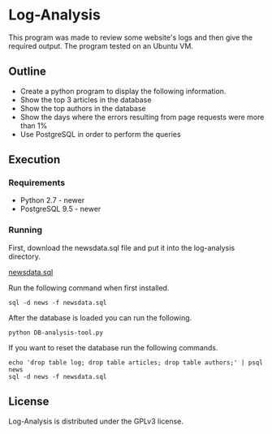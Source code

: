 # Log-Analysis
This program was made to review some website's logs and then give the required output. The program tested on an Ubuntu VM.
## Outline
 * Create a python program to display the following information.
  * Show the top 3 articles in the database
  * Show the top authors in the database
  * Show the days where the errors resulting from page requests were more than 1%
 * Use PostgreSQL in order to perform the queries
## Execution

### Requirements
* Python 2.7 - newer
* PostgreSQL 9.5 - newer

### Running
First, download the newsdata.sql file and put it into the log-analysis directory.

[newsdata.sql](https://d17h27t6h515a5.cloudfront.net/topher/2016/August/57b5f748_newsdata/newsdata.zip)

Run the following command when first installed.
~~~
sql -d news -f newsdata.sql
~~~
After the database is loaded you can run the following.
~~~
python DB-analysis-tool.py
~~~
If you want to reset the database run the following commands.
~~~
echo 'drop table log; drop table articles; drop table authors;' | psql news
sql -d news -f newsdata.sql
~~~


## License
Log-Analysis is distributed under the GPLv3 license.
